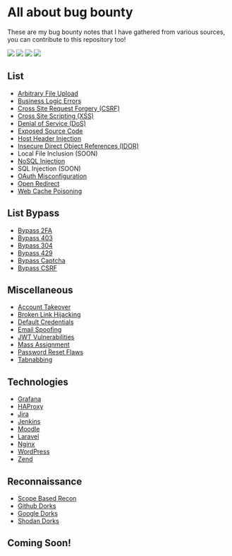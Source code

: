 # All about bug bounty
These are my bug bounty notes that I have gathered from various sources, you can contribute to this repository too!

![](https://img.shields.io/github/issues/daffainfo/AllAboutBugBounty)
![](https://img.shields.io/github/forks/daffainfo/AllAboutBugBounty)
![](https://img.shields.io/github/stars/daffainfo/AllAboutBugBounty)
![](https://img.shields.io/github/last-commit/daffainfo/AllAboutBugBounty)

## List
- [Arbitrary File Upload](https://github.com/daffainfo/AllAboutBugBounty/blob/master/Arbitrary%20File%20Upload.md)
- [Business Logic Errors](https://github.com/daffainfo/AllAboutBugBounty/blob/master/Business%20Logic%20Errors.md)
- [Cross Site Request Forgery (CSRF)](https://github.com/daffainfo/AllAboutBugBounty/blob/master/Cross%20Site%20Request%20Forgery.md)
- [Cross Site Scripting (XSS)](https://github.com/daffainfo/AllAboutBugBounty/blob/master/Cross%20Site%20Scripting.md)
- [Denial of Service (DoS)](https://github.com/daffainfo/AllAboutBugBounty/blob/master/Denial%20Of%20Service.md)
- [Exposed Source Code](https://github.com/daffainfo/AllAboutBugBounty/blob/master/Exposed%20Source%20Code.md)
- [Host Header Injection](https://github.com/daffainfo/AllAboutBugBounty/blob/master/Host%20Header%20Injection.md)
- [Insecure Direct Object References (IDOR)](https://github.com/daffainfo/AllAboutBugBounty/blob/master/Insecure%20Direct%20Object%20References.md)
- Local File Inclusion (SOON)
- [NoSQL Injection](https://github.com/daffainfo/AllAboutBugBounty/blob/master/NoSQL%20Injection.md)
- SQL Injection (SOON)
- [OAuth Misconfiguration](https://github.com/daffainfo/AllAboutBugBounty/blob/master/OAuth%20Misconfiguration.md)
- [Open Redirect](https://github.com/daffainfo/AllAboutBugBounty/blob/master/Open%20Redirect.md)
- [Web Cache Poisoning](https://github.com/daffainfo/AllAboutBugBounty/blob/master/Web%20Cache%20Poisoning.md)

## List Bypass
- [Bypass 2FA](https://github.com/daffainfo/AllAboutBugBounty/blob/master/Bypass/Bypass%202FA.md)
- [Bypass 403](https://github.com/daffainfo/AllAboutBugBounty/blob/master/Bypass/Bypass%20403.md)
- [Bypass 304](https://github.com/daffainfo/AllAboutBugBounty/blob/master/Bypass/Bypass%20304.md)
- [Bypass 429](https://github.com/daffainfo/AllAboutBugBounty/blob/master/Bypass/Bypass%20429.md)
- [Bypass Captcha](https://github.com/daffainfo/AllAboutBugBounty/blob/master/Bypass/Bypass%20Captcha.md)
- [Bypass CSRF](https://github.com/daffainfo/AllAboutBugBounty/blob/master/Bypass/Bypass%20CSRF.md)

## Miscellaneous
- [Account Takeover](https://github.com/daffainfo/AllAboutBugBounty/blob/master/Misc/Account%20Takeover.md)
- [Broken Link Hijacking](https://github.com/daffainfo/AllAboutBugBounty/blob/master/Misc/Broken%20Link%20Hijacking.md)
- [Default Credentials](https://github.com/daffainfo/AllAboutBugBounty/blob/master/Misc/Default%20Credentials.md)
- [Email Spoofing](https://github.com/daffainfo/AllAboutBugBounty/blob/master/Misc/Email%20Spoofing.md)
- [JWT Vulnerabilities](https://github.com/daffainfo/AllAboutBugBounty/blob/master/Misc/JWT%20Vulnerabilities.md)
- [Mass Assignment](https://github.com/daffainfo/AllAboutBugBounty/blob/master/Misc/Mass%20Assignment.md)
- [Password Reset Flaws](https://github.com/daffainfo/AllAboutBugBounty/blob/master/Misc/Password%20Reset%20Flaws.md)
- [Tabnabbing](https://github.com/daffainfo/AllAboutBugBounty/blob/master/Misc/Tabnabbing.md)

## Technologies
- [Grafana](https://github.com/daffainfo/AllAboutBugBounty/blob/master/Technologies/Grafana.md)
- [HAProxy](https://github.com/daffainfo/AllAboutBugBounty/blob/master/Technologies/HAProxy.md)
- [Jira](https://github.com/daffainfo/AllAboutBugBounty/blob/master/Technologies/Jira.md)
- [Jenkins](https://github.com/daffainfo/AllAboutBugBounty/blob/master/Technologies/Jenkins.md)
- [Moodle](https://github.com/daffainfo/AllAboutBugBounty/blob/master/Technologies/Moodle.md)
- [Laravel](https://github.com/daffainfo/AllAboutBugBounty/blob/master/Technologies/Laravel.md)
- [Nginx](https://github.com/daffainfo/AllAboutBugBounty/blob/master/Technologies/Nginx.md)
- [WordPress](https://github.com/daffainfo/AllAboutBugBounty/blob/master/Technologies/WordPress.md)
- [Zend](https://github.com/daffainfo/AllAboutBugBounty/blob/master/Technologies/Zend.md)

## Reconnaissance
- [Scope Based Recon](https://github.com/daffainfo/AllAboutBugBounty/blob/master/Recon/Scope.md)
- [Github Dorks](https://github.com/daffainfo/AllAboutBugBounty/blob/master/Recon/Github%20Dorks.md)
- [Google Dorks](https://github.com/daffainfo/AllAboutBugBounty/blob/master/Recon/Google%20Dorks.md)
- [Shodan Dorks](https://github.com/daffainfo/AllAboutBugBounty/blob/master/Recon/Shodan%20Dorks.md)

## Coming Soon!
